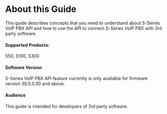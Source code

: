 # About this Guide

This guide describes concepts that you need to understand about S-Series VoIP PBX API and how to use the API to connect S-Series VoIP PBX with 3rd party software.

#### Supported Products:

S50, S100, S300

#### **Software Version**

S-Series VoIP PBX API feature currently is only available for firmware version 30.5.0.30 and above.

#### **Audience**

This guide is intended for developers of 3rd party software.

